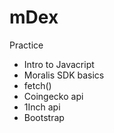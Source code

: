 # mDex

Practice

- Intro to Javacript
- Moralis SDK basics
- fetch()
- Coingecko api
- 1Inch api
- Bootstrap
